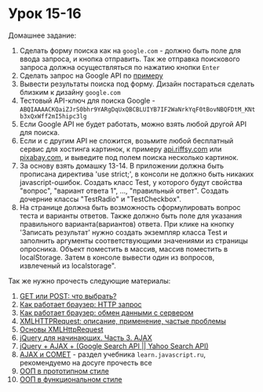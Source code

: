 # Урок 15-16

Домашнее задание:

1. Сделать форму поиска как на `google.com` - должно быть поле для ввода запроса, и кнопка отправить. Так же отправка поискового запроса должна осуществляться по нажатию кнопки `Enter`
2. Сделать запрос на Google API по [примеру](http://anton.shevchuk.name/javascript/jquery-and-google-search-api-or-yahoo-search-api-yahoo-search-api/)
3. Вывести результаты поиска под форму. Дизайн постараться сделать близким к дизайну `google.com`
4. Тестовый API-ключ для поиска Google -  `ABQIAAAACKQaiZJrS0bhr9YARgDqUxQBCBLUIYB7IF2WaNrkYqF0tBovNBQFDtM_KNtb3xQxWff2mI5hipc3lg`
5. Если Google API не будет работать, можно взять любой другой API для поиска.
6. Если и с другим API не сложится, возьмите любой бесплатный сервис для хостинга картинок, к примеру [api.riffsy.com](http://api.riffsy.com/) или [pixabay.com](https://pixabay.com/api/docs/), и выведите под полем поиска несколько картинок.
7. За основу взять домашку 13-14. В приложении должна быть прописана директива 'use strict;', в консоли не должно быть никаких javascript-ошибок. Создать класс Test, у которого будут свойства "вопрос", "вариант ответа 1", ..., "правильный ответ". Создать дочерние классы "TestRadio" и "TestCheckbox". 
8.  На странице должна быть возможность сформулировать вопрос теста и варианты ответов. Также должно быть поле для указания правильного варианта(вариантов) ответа. При клике на кнопку 'Записать результат'  нужно создать экземпляр класса Test и заполнить аргументы соответствующими значениями из страницы опросника. Объект поместить в массив, массив поместить в localStorage. Затем в консоле вывести один из вопросов, извлеченый из localstorage".


Так же нужно прочесть следующие материалы:

1. [GET или POST: что выбрать?](http://xiper.net/learn/also-need-to-know/get-or-post)
2. [Как работает браузер: HTTP запрос](http://xiper.net/learn/also-need-to-know/how-does-a-browser-HTTP-request)
3. [Как работает браузер: обмен данными с сервером](http://xiper.net/learn/also-need-to-know/how-does-a-browser-communicate-with-the-server)
4. [XMLHTTPRequest: описание, применение, частые проблемы](http://xmlhttprequest.ru/)
5. [Основы XMLHttpRequest](https://learn.javascript.ru/ajax-xmlhttprequest)
6. [jQuery для начинающих. Часть 3. AJAX](http://anton.shevchuk.name/javascript/jquery-for-beginners-ajax/)
7. [jQuery + AJAX + (Google Search API || Yahoo Search API)](http://anton.shevchuk.name/javascript/jquery-and-google-search-api-or-yahoo-search-api-yahoo-search-api/)
8. [AJAX и COMET](https://learn.javascript.ru/ajax) - раздел учебника `learn.javascript.ru`, рекомендуемо на досуге прочесть все
9. [ООП в прототипном стиле](https://learn.javascript.ru/prototypes)
10. [ООП в функциональном стиле](https://learn.javascript.ru/oop)
